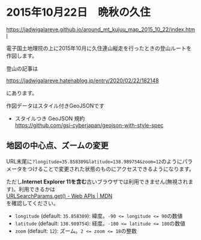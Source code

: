 # 2015年10月22日　晩秋の久住

https://jadwigalareve.github.io/around_mt_kujuu_map_2015_10_22/index.html

電子国土地理院の上に2015年10月に久住連山縦走を行ったときの登山ルートを作図します。

登山の記事は

https://jadwigalareve.hatenablog.jp/entry/2020/02/22/182148

にあります。

作図データはスタイル付きGeoJSONです

- スタイルつき GeoJSON 規約  
https://github.com/gsi-cyberjapan/geojson-with-style-spec

## 地図の中心点、ズームの変更

URL末尾に`?longitude=35.858309&latitude=138.989754&zoom=12`のようにパラメータをつけることで変更された状態のものにアクセスできるようになります。

ただし**Internet Explorer 11を含む**古いブラウザでは利用できません(無視されます)。利用できるかは  
[URLSearchParams.get() - Web APIs | MDN](https://developer.mozilla.org/en-US/docs/Web/API/URLSearchParams/get#Browser_compatibility)  
を確認してください。

- `longitude` (default: `35.858309`): 緯度。`-90 <= longitude <= 90`の数値
- `latitude` (default: `138.989754`): 経度。`-180 <= latitude <= 180`の数値
- `zoom` (default: `12`): ズーム。`2 <= zoom <= 18`の整数

